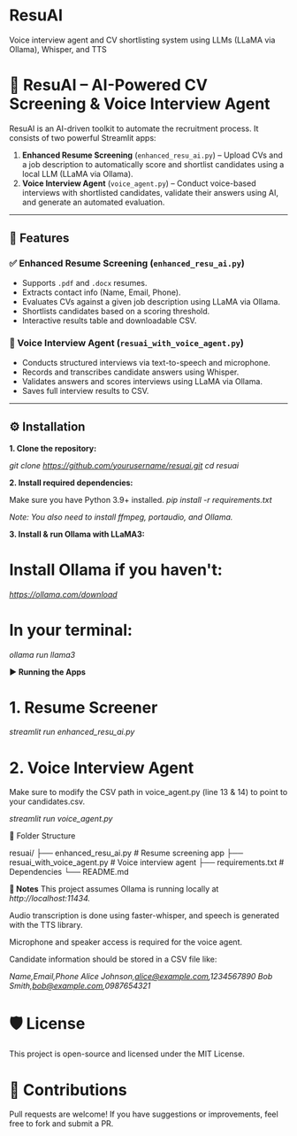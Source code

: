 # ResuAI
Voice interview agent and CV shortlisting system using LLMs (LLaMA via Ollama), Whisper, and TTS

# 🧠 ResuAI – AI-Powered CV Screening & Voice Interview Agent

ResuAI is an AI-driven toolkit to automate the recruitment process. It consists of two powerful Streamlit apps:

1. **Enhanced Resume Screening** (`enhanced_resu_ai.py`) – Upload CVs and a job description to automatically score and shortlist candidates using a local LLM (LLaMA via Ollama).
2. **Voice Interview Agent** (`voice_agent.py`) – Conduct voice-based interviews with shortlisted candidates, validate their answers using AI, and generate an automated evaluation.

---

## 🚀 Features

### ✅ Enhanced Resume Screening (`enhanced_resu_ai.py`)
- Supports `.pdf` and `.docx` resumes.
- Extracts contact info (Name, Email, Phone).
- Evaluates CVs against a given job description using LLaMA via Ollama.
- Shortlists candidates based on a scoring threshold.
- Interactive results table and downloadable CSV.

### 🎤 Voice Interview Agent (`resuai_with_voice_agent.py`)
- Conducts structured interviews via text-to-speech and microphone.
- Records and transcribes candidate answers using Whisper.
- Validates answers and scores interviews using LLaMA via Ollama.
- Saves full interview results to CSV.

---

## ⚙️ Installation

**1. Clone the repository:**

_git clone https://github.com/yourusername/resuai.git
cd resuai_

**2. Install required dependencies:**

Make sure you have Python 3.9+ installed.
_pip install -r requirements.txt_

_Note: You also need to install ffmpeg, portaudio, and Ollama._

**3. Install & run Ollama with LLaMA3:**
# Install Ollama if you haven't:
_https://ollama.com/download_

# In your terminal:
_ollama run llama3_

**▶️ Running the Apps**
# 1. Resume Screener

_streamlit run enhanced_resu_ai.py_

# 2. Voice Interview Agent
Make sure to modify the CSV path in voice_agent.py (line 13 & 14) to point to your candidates.csv.

_streamlit run voice_agent.py_

📁 Folder Structure

resuai/
├── enhanced_resu_ai.py          # Resume screening app
├── resuai_with_voice_agent.py   # Voice interview agent
├── requirements.txt             # Dependencies
└── README.md


**📌 Notes**
This project assumes Ollama is running locally at _http://localhost:11434._

Audio transcription is done using faster-whisper, and speech is generated with the TTS library.

Microphone and speaker access is required for the voice agent.

Candidate information should be stored in a CSV file like:

_Name,Email,Phone
Alice Johnson,alice@example.com,1234567890
Bob Smith,bob@example.com,0987654321_

# 🛡 License
This project is open-source and licensed under the MIT License.

# 🤝 Contributions
Pull requests are welcome! If you have suggestions or improvements, feel free to fork and submit a PR.
